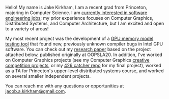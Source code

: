 Hello! My name is Jake Kirkham, I am a recent grad from Princeton, majoring in Computer Science. I am [currently interested in software engineering jobs](JakeKirkhamResume21.pdf); my prior experience focuses on Computer Graphics, Distributed Systems, and Computer Architecture, but I am excited and open to a variety of areas!

My most recent project was the development of a [GPU memory model testing tool](https://github.com/tyler-utah/OpenCLLitmus_v_2) that found new, previously unknown compiler bugs in Intel GPU software. You can check out my [research paper](oopsla2020.pdf) based on the project attached below, published originally at OOPSLA20. In addition, I've worked on Computer Graphics projects (see my Computer Graphics [creative competition projects](https://github.com/kirkhamj16/COS-426-Computer-Graphics-Competition-Entries), or my [426 catcher repo](https://github.com/kirkhamj16/426-catcher) for my final project), worked as a TA for Princeton's upper-level distributed systems course, and worked on several smaller independent projects.

You can reach me with any questions or opportunities at jacob.a.kirkham@gmail.com.
<!---
kirkhamj16/kirkhamj16 is a ✨ special ✨ repository because its `README.md` (this file) appears on your GitHub profile.
You can click the Preview link to take a look at your changes.
--->

